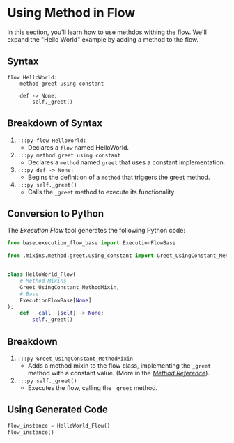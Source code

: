 # Using Method in Flow
In this section, you'll learn how to use methdos withing the flow. We'll expand the "Hello World" example by adding a method to the flow.
## Syntax
```fy linenums="1"
flow HelloWorld:
    method greet using constant

    def -> None:
        self._greet()

```

## Breakdown of Syntax

1. `:::py flow HelloWorld:`
    - Declares a `flow` named HelloWorld.
2. `:::py method greet using constant`
    - Declares a `method` named `greet` that uses a constant implementation.
3. `:::py def -> None:`
    - Begins the definition of a `method` that triggers the greet method.
4. `:::py self._greet()`
    - Calls the `_greet` method to execute its functionality.


## Conversion to Python

The _Execution Flow_ tool generates the following Python code:
```py linenums="1"
from base.execution_flow_base import ExecutionFlowBase

from .mixins.method.greet.using_constant import Greet_UsingConstant_MethodMixin


class HelloWorld_Flow(
    # Method Mixins
    Greet_UsingConstant_MethodMixin,
    # Base
    ExecutionFlowBase[None]
):
    def __call__(self) -> None:
        self._greet()

```
## Breakdown
1. `:::py Greet_UsingConstant_MethodMixin`
    - Adds a method mixin to the flow class, implementing the `_greet` method with a constant value. (More in the [_Method Reference_](/reference/method)).
2. `:::py self._greet()`
    - Executes the flow, calling the `_greet` method.

## Using Generated Code

```py
flow_instance = HelloWorld_Flow()
flow_instance()
```